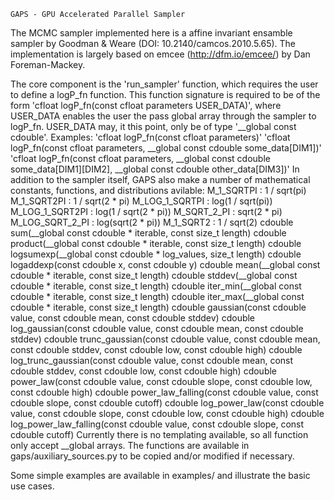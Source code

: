     GAPS - GPU Accelerated Parallel Sampler

The MCMC sampler implemented here is a affine invariant ensamble sampler
by Goodman & Weare (DOI: 10.2140/camcos.2010.5.65). The implementation
is largely based on emcee (http://dfm.io/emcee/) by Dan Foreman-Mackey.

The core component is the 'run_sampler' function, which requires the
user to define a logP_fn function. This function signature is required
to be of the form 'cfloat logP_fn(const cfloat parameters USER_DATA)',
where USER_DATA enables the user the pass global array through the 
sampler to logP_fn. USER_DATA may, it this point, only be of type 
'__global const cdouble'.
Examples:
    'cfloat logP_fn(const cfloat parameters)'
    'cfloat logP_fn(const cfloat parameters,
                    __global const cdouble some_data[DIM1])'
    'cfloat logP_fn(const cfloat parameters,
                    __global const cdouble some_data[DIM1][DIM2],
                    __global const cdouble other_data[DIM3])'
In addition to the sampler itself, GAPS also make a number of
mathematical constants, functions, and distributions avilable:
    M_1_SQRTPI : 1 / sqrt(pi)
    M_1_SQRT2PI : 1 / sqrt(2 * pi)
    M_LOG_1_SQRTPI : log(1 / sqrt(pi))
    M_LOG_1_SQRT2PI : log(1 / sqrt(2 * pi))
    M_SQRT_2_PI : sqrt(2 * pi)
    M_LOG_SQRT_2_PI : log(sqrt(2 * pi))
    M_1_SQRT2 : 1 / sqrt(2)
    cdouble sum(__global const cdouble * iterable, const size_t length)
    cdouble product(__global const cdouble * iterable, const size_t length)
    cdouble logsumexp(__global const cdouble * log_values, size_t length)
    cdouble logaddexp(const cdouble x, const cdouble y)
    cdouble mean(__global const cdouble * iterable, const size_t length)
    cdouble stddev(__global const cdouble * iterable, const size_t length)
    cdouble iter_min(__global const cdouble * iterable, const size_t length)
    cdouble iter_max(__global const cdouble * iterable, const size_t length)
    cdouble gaussian(const cdouble value, const cdouble mean, const cdouble stddev)
    cdouble log_gaussian(const cdouble value, const cdouble mean, const cdouble stddev)
    cdouble trunc_gaussian(const cdouble value, const cdouble mean, const cdouble stddev,
                           const cdouble low, const cdouble high)
    cdouble log_trunc_gaussian(const cdouble value, const cdouble mean, const cdouble stddev,
                          const cdouble low, const cdouble high)
	cdouble power_law(const cdouble value, const cdouble slope, const cdouble low, const cdouble high)
	cdouble power_law_falling(const cdouble value, const cdouble slope, const cdouble cutoff)
	cdouble log_power_law(const cdouble value, const cdouble slope, const cdouble low, const cdouble high)
	cdouble log_power_law_falling(const cdouble value, const cdouble slope, const cdouble cutoff)
Currently there is no templating available, so all function only accept
__global arrays. The functions are available in gaps/auxiliary_sources.py
to be copied and/or modified if necessary.

Some simple examples are available in examples/ and illustrate the basic
use cases.
